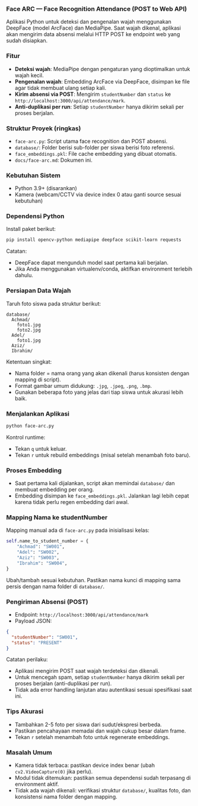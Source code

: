 ### Face ARC — Face Recognition Attendance (POST to Web API)

Aplikasi Python untuk deteksi dan pengenalan wajah menggunakan DeepFace (model ArcFace) dan MediaPipe. Saat wajah dikenal, aplikasi akan mengirim data absensi melalui HTTP POST ke endpoint web yang sudah disiapkan.

### Fitur
- **Deteksi wajah**: MediaPipe dengan pengaturan yang dioptimalkan untuk wajah kecil.
- **Pengenalan wajah**: Embedding ArcFace via DeepFace, disimpan ke file agar tidak membuat ulang setiap kali.
- **Kirim absensi via POST**: Mengirim `studentNumber` dan `status` ke `http://localhost:3000/api/attendance/mark`.
- **Anti-duplikasi per run**: Setiap `studentNumber` hanya dikirim sekali per proses berjalan.

### Struktur Proyek (ringkas)
- `face-arc.py`: Script utama face recognition dan POST absensi.
- `database/`: Folder berisi sub-folder per siswa berisi foto referensi.
- `face_embeddings.pkl`: File cache embedding yang dibuat otomatis.
- `docs/face-arc.md`: Dokumen ini.

### Kebutuhan Sistem
- Python 3.9+ (disarankan)
- Kamera (webcam/CCTV via device index 0 atau ganti source sesuai kebutuhan)

### Dependensi Python
Install paket berikut:

```bash
pip install opencv-python mediapipe deepface scikit-learn requests
```

Catatan:
- DeepFace dapat mengunduh model saat pertama kali berjalan.
- Jika Anda menggunakan virtualenv/conda, aktifkan environment terlebih dahulu.

### Persiapan Data Wajah
Taruh foto siswa pada struktur berikut:

```
database/
  Achmad/
    foto1.jpg
    foto2.jpg
  Adel/
    foto1.jpg
  Aziz/
  Ibrahim/
```

Ketentuan singkat:
- Nama folder = nama orang yang akan dikenali (harus konsisten dengan mapping di script).
- Format gambar umum didukung: `.jpg`, `.jpeg`, `.png`, `.bmp`.
- Gunakan beberapa foto yang jelas dari tiap siswa untuk akurasi lebih baik.

### Menjalankan Aplikasi
```bash
python face-arc.py
```

Kontrol runtime:
- Tekan `q` untuk keluar.
- Tekan `r` untuk rebuild embeddings (misal setelah menambah foto baru).

### Proses Embedding
- Saat pertama kali dijalankan, script akan memindai `database/` dan membuat embedding per orang.
- Embedding disimpan ke `face_embeddings.pkl`. Jalankan lagi lebih cepat karena tidak perlu regen embedding dari awal.

### Mapping Nama ke studentNumber
Mapping manual ada di `face-arc.py` pada inisialisasi kelas:

```python
self.name_to_student_number = {
    "Achmad": "SW001",
    "Adel": "SW002",
    "Aziz": "SW003",
    "Ibrahim": "SW004",
}
```

Ubah/tambah sesuai kebutuhan. Pastikan nama kunci di mapping sama persis dengan nama folder di `database/`.

### Pengiriman Absensi (POST)
- Endpoint: `http://localhost:3000/api/attendance/mark`
- Payload JSON:

```json
{
  "studentNumber": "SW001",
  "status": "PRESENT"
}
```

Catatan perilaku:
- Aplikasi mengirim POST saat wajah terdeteksi dan dikenali.
- Untuk mencegah spam, setiap `studentNumber` hanya dikirim sekali per proses berjalan (anti-duplikasi per run).
- Tidak ada error handling lanjutan atau autentikasi sesuai spesifikasi saat ini.

### Tips Akurasi
- Tambahkan 2-5 foto per siswa dari sudut/ekspresi berbeda.
- Pastikan pencahayaan memadai dan wajah cukup besar dalam frame.
- Tekan `r` setelah menambah foto untuk regenerate embeddings.

### Masalah Umum
- Kamera tidak terbaca: pastikan device index benar (ubah `cv2.VideoCapture(0)` jika perlu).
- Modul tidak ditemukan: pastikan semua dependensi sudah terpasang di environment aktif.
- Tidak ada wajah dikenali: verifikasi struktur `database/`, kualitas foto, dan konsistensi nama folder dengan mapping.

